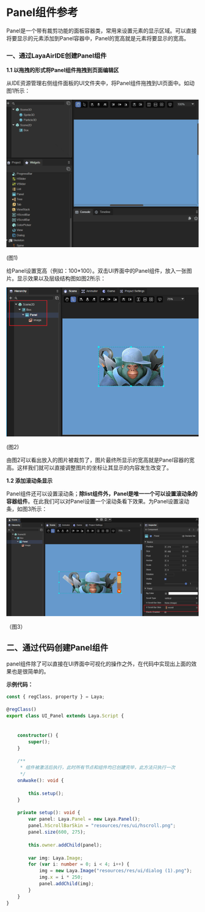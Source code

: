 # Panel组件参考

Panel是一个带有裁剪功能的面板容器类，常用来设置元素的显示区域。可以直接将要显示的元素添加到Panel容器中，Panel的宽高就是元素将要显示的宽高。

[Panel API]:https://layaair.com/3.x/api/Chinese/index.html?version=3.0.0&type=2D&category=UI&class=laya.ui.Panel



### 一、通过LayaAirIDE创建Panel组件

**1.1 以拖拽的形式将Panel组件拖拽到页面编辑区**

从IDE资源管理右侧组件面板的UI文件夹中，将Panel组件拖拽到UI页面中。如动图1所示：

![1](img\1.gif) 

(图1)

给Panel设置宽高（例如：100*100）。双击UI界面中的Panel组件，放入一张图片。显示效果以及层级结构图如图2所示：

![2](img\2.png) 

(图2)

由图2可以看出放入的图片被裁剪了，图片最终所显示的宽高就是Panel容器的宽高。这样我们就可以直接调整图片的坐标让其显示的内容发生改变了。



**1.2 添加滚动条显示**

Panel组件还可以设置滚动条；**除list组件外，Panel是唯一一个可以设置滚动条的容器组件**。在此我们可以对Panel设置一个滚动条看下效果。为Panel设置滚动条，如图3所示：

![](img/3.png)

（图3）



## 二、通过代码创建Panel组件

panel组件除了可以直接在UI界面中可视化的操作之外，在代码中实现出上面的效果也是很简单的。

**示例代码：**

```typescript
const { regClass, property } = Laya;

@regClass()
export class UI_Panel extends Laya.Script {


    constructor() {
        super();
    }

    /**
     * 组件被激活后执行，此时所有节点和组件均已创建完毕，此方法只执行一次
     */
    onAwake(): void {

		this.setup();
	}
    
	private setup(): void {
		var panel: Laya.Panel = new Laya.Panel();
		panel.hScrollBarSkin = "resources/res/ui/hscroll.png";
		panel.size(600, 275);

		this.owner.addChild(panel);

		var img: Laya.Image;
		for (var i: number = 0; i < 4; i++) {
			img = new Laya.Image("resources/res/ui/dialog (1).png");
			img.x = i * 250;
			panel.addChild(img);
		}
	} 
}
```

